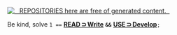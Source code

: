[![&nbsp;&nbsp;&nbsp;REPOSITORIES here are free of generated content.&nbsp;&nbsp;](https://github.com/Kyriosity/read-write/blob/main/README+/_rsc/_img/illus/AiFree/AI-free_900px.png)](https://github.com/Kyriosity/read-write/blob/main/README+/pencraft/README+/essays/README+/AI-2020s.md) 

Be&nbsp;kind, solve `1 ==` [**READ&thinsp;⊃&thinsp;Write**](https://github.com/Kyriosity/read-write/blob/main/README.md) <b>`&&`</b> [**USE&thinsp;⊃&thinsp;Develop**](https://github.com/Kyriosity/use-dev/blob/main/README.md)`;`

